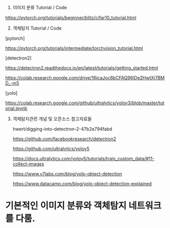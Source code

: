  1. 이미지 분류 Tutorial / Code

 https://pytorch.org/tutorials/beginner/blitz/cifar10_tutorial.html



2. 객체탐지 Tutorial / Code

 [pytorch] 

  https://pytorch.org/tutorials/intermediate/torchvision_tutorial.html



 [detectron2]

 https://detectron2.readthedocs.io/en/latest/tutorials/getting_started.html

 https://colab.research.google.com/drive/16jcaJoc6bCFAQ96jDe2HwtXj7BMD_-m5



 [yolo] 

 https://colab.research.google.com/github/ultralytics/yolov3/blob/master/tutorial.ipynb



3. 객체탐지관련 개념 및 오픈소스 참고자료들

   hwert/digging-into-detectron-2-47b2e794fabd

   https://github.com/facebookresearch/detectron2

   https://github.com/ultralytics/yolov5

   https://docs.ultralytics.com/yolov5/tutorials/train_custom_data/#11-collect-images

   https://www.v7labs.com/blog/yolo-object-detection

   https://www.datacamp.com/blog/yolo-object-detection-explained


# 기본적인 이미지 분류와 객체탐지 네트워크를 다룸.
